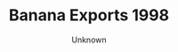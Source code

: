 ---
title: Banana Exports 1998
description: Simple and compelling way to show connections and relationships within a community of individuals.
author: Unknown
published: January 2019
object_type: Visualization builder
topic: Computational social sciences
purpose: Teaching
source: https://commons.wikimedia.org/wiki/File:Al-Hajj_Hafiz_Muhammad_Nuri,_Turkey,_1801_-_The_Dala%27il_al-Khayrat_of_al-Juzuli_-_Google_Art_Project.jpg
audience_level: Secondary school
audience_composition: General public
order: '00'
layout: labels
collection: datasets
thumbnail: "/img/csv_design.png"
full: "/examples-repository/img/csv_design.png"
dataset: https://visualizingthefuture.github.io/examples-repository/data/obj5

data_processing_completed: Tool relies on social network data - a list of individuals and connections (nodes and edges), Tool comes with three datasets provided, and offers the option for user to upload and visualize their own data
data_types_included: Individual names - nodes with text labels,  Connections between individuals - edges expressed as ordered pairs of node labels
ethical_quandaries: Privacy concerns with gathering social network information, how do we track or gather evidence of connections between individuals, Does that data collection process violate the privacy of individuals
highlight_features: ["how does this style of visualization help show a set of relationships at the same time?", "What is difficult to read or understand about those relationships in this model?", "How does this style of social network visualization compare to other modes of understanding communities? (e.g. ethnography, narratives)"]
links_between_examples:
links_further_instructional_materials:
relevant_links: "https://www.databasic.io/en/connectthedots/connect-the-dots-activity-guide.pdf"
---